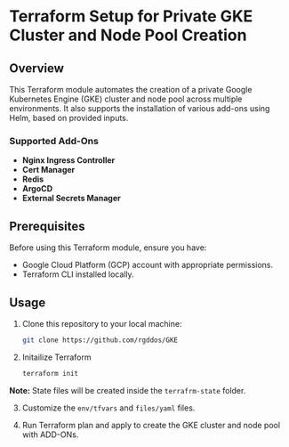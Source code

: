 # Terraform Setup for Private GKE Cluster and Node Pool Creation

## Overview

This Terraform module automates the creation of a private Google Kubernetes Engine (GKE) cluster and node pool across multiple environments. It also supports the installation of various add-ons using Helm, based on provided inputs.

### Supported Add-Ons

- **Nginx Ingress Controller**
- **Cert Manager**
- **Redis**
- **ArgoCD**
- **External Secrets Manager**

## Prerequisites

Before using this Terraform module, ensure you have:

- Google Cloud Platform (GCP) account with appropriate permissions.
- Terraform CLI installed locally.

## Usage

1. Clone this repository to your local machine:

   ```bash
   git clone https://github.com/rgddos/GKE

2. Initailize Terraform

   ```bash
   terraform init

**Note:** State files will be created inside the `terrafrm-state` folder.


3. Customize the `env/tfvars` and `files/yaml` files.

4. Run Terraform plan and apply to create the GKE cluster and node pool with ADD-ONs.